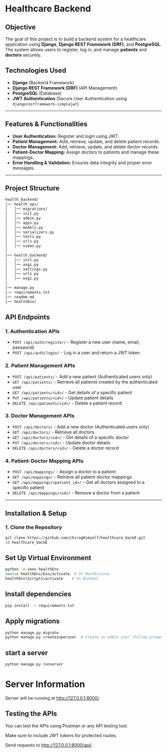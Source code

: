 # Healthcare Backend

## Objective

The goal of this project is to build a backend system for a healthcare application using **Django**, **Django REST Framework (DRF)**, and **PostgreSQL**. The system allows users to register, log in, and manage **patients** and **doctors** securely.

## Technologies Used

- **Django** (Backend Framework)
- **Django REST Framework (DRF)** (API Management)
- **PostgreSQL** (Database)
- **JWT Authentication** (Secure User Authentication using `djangorestframework-simplejwt`)

---

## Features & Functionalities

- **User Authentication:** Register and login using JWT.
- **Patient Management:** Add, retrieve, update, and delete patient records.
- **Doctor Management:** Add, retrieve, update, and delete doctor records.
- **Patient-Doctor Mapping:** Assign doctors to patients and manage these mappings.
- **Error Handling & Validation:** Ensures data integrity and proper error messages.

---

## Project Structure
```sh
health_backend/
│── health_api/
│   │── migrations/
│   │── init.py
│   │── admin.py
│   │── apps.py
│   │── models.py
│   │── serializers.py
│   │── tests.py
│   │── urls.py
│   │── views.py
│
│── health_backend/
│   │── init.py
│   │── asgi.py
│   │── settings.py
│   │── urls.py
│   │── wsgi.py
│
│── manage.py
│── requirements.txt
│── readme.md
│── healthEnv/
```
## API Endpoints

### 1. Authentication APIs

- `POST /api/auth/register/` - Register a new user (name, email, password)
- `POST /api/auth/login/` - Log in a user and return a JWT token

### 2. Patient Management APIs

- `POST /api/patients/` - Add a new patient (Authenticated users only)
- `GET /api/patients/` - Retrieve all patients created by the authenticated user
- `GET /api/patients/<id>/` - Get details of a specific patient
- `PUT /api/patients/<id>/` - Update patient details
- `DELETE /api/patients/<id>/` - Delete a patient record

### 3. Doctor Management APIs

- `POST /api/doctors/` - Add a new doctor (Authenticated users only)
- `GET /api/doctors/` - Retrieve all doctors
- `GET /api/doctors/<id>/` - Get details of a specific doctor
- `PUT /api/doctors/<id>/` - Update doctor details
- `DELETE /api/doctors/<id>/` - Delete a doctor record

### 4. Patient-Doctor Mapping APIs

- `POST /api/mappings/` - Assign a doctor to a patient
- `GET /api/mappings/` - Retrieve all patient-doctor mappings
- `GET /api/mappings/<patient_id>/` - Get all doctors assigned to a specific patient
- `DELETE /api/mappings/<id>/` - Remove a doctor from a patient

---

## Installation & Setup

### 1. Clone the Repository

```sh
git clone https://github.com/chiragHimself/healthcare_backE.git
cd healthcare_backE
```

## Set Up Virtual Environment
```sh
python -m venv healthEnv
source healthEnv/bin/activate  # On MacOS/Linux
healthEnv\Scripts\activate    # On Windows
```

## Install dependencies 
```sh
pip install -r requirements.txt
```

## Apply migrations 
```sh
python manage.py migrate
python manage.py createsuperuser  # Create an admin user (Follow prompts)
```

## start a server 
```sh
python manage.py runserver
```

# Server Information

Server will be running at http://127.0.0.1:8000/

## Testing the APIs

You can test the APIs using Postman or any API testing tool.

Make sure to include JWT tokens for protected routes.

Send requests to http://127.0.0.1:8000/api/

